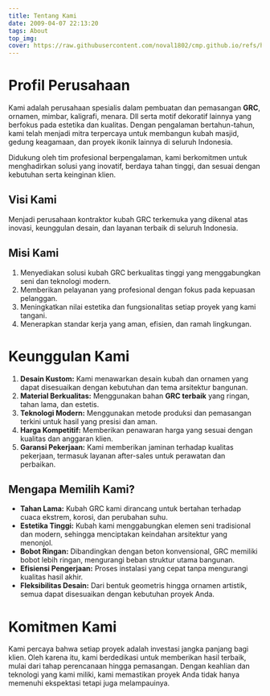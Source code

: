 ```yaml
---
title: Tentang Kami
date: 2009-04-07 22:13:20
tags: About
top_img:
cover: https://raw.githubusercontent.com/noval1802/cmp.github.io/refs/heads/main/asset/kubah/avawater.jpg
---
```


# **Profil Perusahaan**  
 Kami adalah perusahaan spesialis dalam pembuatan dan pemasangan **GRC**, ornamen, mimbar, kaligrafi, menara. Dll serta motif dekoratif lainnya yang berfokus pada estetika dan kualitas. Dengan pengalaman bertahun-tahun, kami telah menjadi mitra terpercaya untuk membangun kubah masjid, gedung keagamaan, dan proyek ikonik lainnya di seluruh Indonesia.  

 Didukung oleh tim profesional berpengalaman, kami berkomitmen untuk menghadirkan solusi yang inovatif, berdaya tahan tinggi, dan sesuai dengan kebutuhan serta keinginan klien.  

## **Visi Kami**  
Menjadi perusahaan kontraktor kubah GRC terkemuka yang dikenal atas inovasi, keunggulan desain, dan layanan terbaik di seluruh Indonesia.  

## **Misi Kami**  
1. Menyediakan solusi kubah GRC berkualitas tinggi yang menggabungkan seni dan teknologi modern.  
2. Memberikan pelayanan yang profesional dengan fokus pada kepuasan pelanggan.  
3. Meningkatkan nilai estetika dan fungsionalitas setiap proyek yang kami tangani.  
4. Menerapkan standar kerja yang aman, efisien, dan ramah lingkungan.  

# **Keunggulan Kami**  
1. **Desain Kustom:** Kami menawarkan desain kubah dan ornamen yang dapat disesuaikan dengan kebutuhan dan tema arsitektur bangunan.  
2. **Material Berkualitas:** Menggunakan bahan **GRC terbaik** yang ringan, tahan lama, dan estetis.  
3. **Teknologi Modern:** Menggunakan metode produksi dan pemasangan terkini untuk hasil yang presisi dan aman.  
4. **Harga Kompetitif:** Memberikan penawaran harga yang sesuai dengan kualitas dan anggaran klien.  
5. **Garansi Pekerjaan:** Kami memberikan jaminan terhadap kualitas pekerjaan, termasuk layanan after-sales untuk perawatan dan perbaikan.  

## **Mengapa Memilih Kami?**  
- **Tahan Lama:** Kubah GRC kami dirancang untuk bertahan terhadap cuaca ekstrem, korosi, dan perubahan suhu.  
- **Estetika Tinggi:** Kubah kami menggabungkan elemen seni tradisional dan modern, sehingga menciptakan keindahan arsitektur yang menonjol.  
- **Bobot Ringan:** Dibandingkan dengan beton konvensional, GRC memiliki bobot lebih ringan, mengurangi beban struktur utama bangunan.  
- **Efisiensi Pengerjaan:** Proses instalasi yang cepat tanpa mengurangi kualitas hasil akhir.  
- **Fleksibilitas Desain:** Dari bentuk geometris hingga ornamen artistik, semua dapat disesuaikan dengan kebutuhan proyek Anda.  

# **Komitmen Kami**  
Kami percaya bahwa setiap proyek adalah investasi jangka panjang bagi klien. Oleh karena itu, kami berdedikasi untuk memberikan hasil terbaik, mulai dari tahap perencanaan hingga pemasangan. Dengan keahlian dan teknologi yang kami miliki, kami memastikan proyek Anda tidak hanya memenuhi ekspektasi tetapi juga melampauinya.  